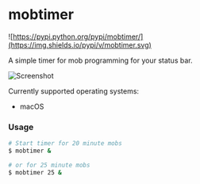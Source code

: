 # mobtimer

![https://pypi.python.org/pypi/mobtimer/](https://img.shields.io/pypi/v/mobtimer.svg)

A simple timer for mob programming for your status bar.

![Screenshot](https://i.imgur.com/P9vzHQk.png)

Currently supported operating systems:
* macOS

### Usage

```bash
# Start timer for 20 minute mobs  
$ mobtimer &

# or for 25 minute mobs
$ mobtimer 25 &
```
